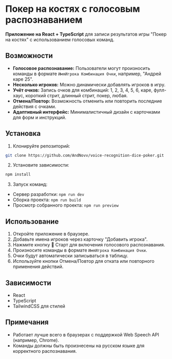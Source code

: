 # Покер на костях с голосовым распознаванием

**Приложение на React + TypeScript** для записи результатов игры "Покер на костях" с использованием голосовых команд.

## Возможности

- **Голосовое распознавание:** Пользователи могут произносить команды в формате `ИмяИгрока Комбинация Очки`, например, "Андрей каре 25".
- **Несколько игроков:** Можно динамически добавлять игроков в игру.
- **Учёт очков:** Запись очков для комбинаций: 1, 2, 3, 4, 5, 6, каре, фулл-хаус, короткий стрит, длинный стрит, покер, любая.
- **Отмена/Повтор:** Возможность отменить или повторить последние действия с очками.
- **Адаптивный интерфейс:** Минималистичный дизайн с карточками для форм и инструкций.

## Установка

1. Клонируйте репозиторий:

```bash
git clone https://github.com/AndNovv/voice-recognition-dice-poker.git
```

2. Установите зависимости:

```bash
npm install
```

3. Запуск команд:
- Сервер разработки: `npm run dev`
- Сборка проекта: `npm run build`
- Просмотр собранного проекта: `npm run preview`

## Использование

1. Откройте приложение в браузере.
2. Добавьте имена игроков через карточку "Добавить игрока".
3. Нажмите кнопку 🎤 Старт для включения голосового распознавания.
4. Произносите команды в формате `ИмяИгрока Комбинация Очки`.
5. Очки будут автоматически записываться в таблицу.
6. Используйте кнопки Отмена/Повтор для отката или повторного применения действий.

## Зависимости

- React
- TypeScript
- TailwindCSS для стилей

## Примечания

- Работает лучше всего в браузерах с поддержкой Web Speech API (например, Chrome).
- Команды должны быть произнесены на русском языке для корректного распознавания.
